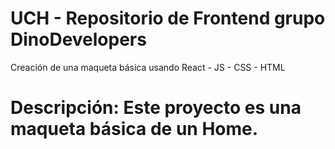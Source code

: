 # UCH - Repositorio de Frontend grupo DinoDevelopers

Creación de una maqueta básica usando React - JS - CSS - HTML


Descripción: Este proyecto es una maqueta básica de un Home.
=======






